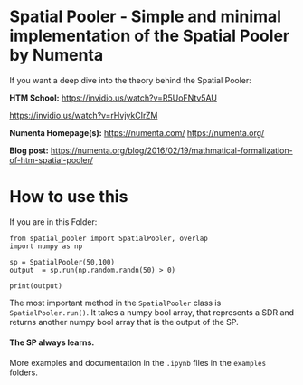 # Spatial Pooler - Simple and minimal implementation of the Spatial Pooler by Numenta

If you want a deep dive into the
theory behind the Spatial Pooler:

**HTM School:**
https://invidio.us/watch?v=R5UoFNtv5AU

https://invidio.us/watch?v=rHvjykCIrZM

**Numenta Homepage(s):**
https://numenta.com/
https://numenta.org/

**Blog post:**
https://numenta.org/blog/2016/02/19/mathmatical-formalization-of-htm-spatial-pooler/

# How to use this
If you are in this Folder:
```python3
from spatial_pooler import SpatialPooler, overlap
import numpy as np

sp = SpatialPooler(50,100)
output  = sp.run(np.random.randn(50) > 0)

print(output)
```

The most important
method in the
`SpatialPooler` class
is `SpatialPooler.run()`.
It takes a numpy bool array,
that represents a SDR and
returns another numpy bool
array that is the output
of the SP.

#### The SP always learns.

More examples and documentation
in the `.ipynb` files in the
`examples` folders.
